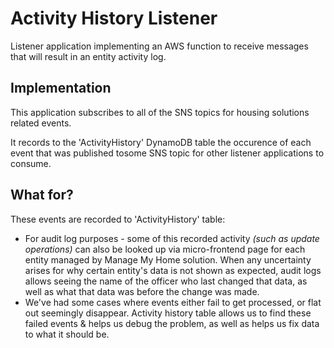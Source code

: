 # Activity History Listener
Listener application implementing an AWS function to receive messages that will result in an entity activity log.

## Implementation
This application subscribes to all of the SNS topics for housing solutions related events.

It records to the 'ActivityHistory' DynamoDB table the occurence of each event that was published tosome SNS topic for other listener applications to consume.

## What for?
These events are recorded to 'ActivityHistory' table:
* For audit log purposes - some of this recorded activity _(such as update operations)_ can also be looked up via micro-frontend page for each entity managed by Manage My Home solution. When any uncertainty arises for why certain entity's data is not shown as expected, audit logs allows seeing the name of the officer who last changed that data, as well as what that data was before the change was made.
* We've had some cases where events either fail to get processed, or flat out seemingly disappear. Activity history table allows us to find these failed events & helps us debug the problem, as well as helps us fix data to what it should be.
